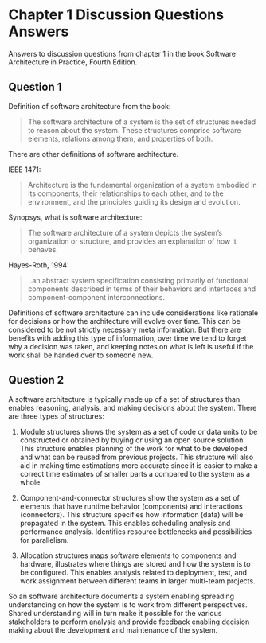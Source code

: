 # Chapter 1 Discussion Questions Answers

Answers to discussion questions from chapter 1 in the book Software Architecture in Practice, Fourth Edition.

## Question 1

Definition of software architecture from the book:

> The software architecture of a system is the set of structures needed to reason about the system. These structures comprise software elements, relations among them, and properties of both.

There are other definitions of software architecture.

IEEE 1471:

> Architecture is the fundamental organization of a system embodied in its components, their relationships to each other, and to the environment, and the principles guiding its design and evolution.

Synopsys, what is software architecture:

> The software architecture of a system depicts the system’s organization or structure, and provides an explanation of how it behaves.

Hayes-Roth, 1994:

> ..an abstract system specification consisting primarily of functional components described in terms of their behaviors and interfaces and component-component interconnections.

Definitions of software architecture can include considerations like rationale for decisions or how the architecture will evolve over time. This can be considered to be not strictly necessary meta information. But there are benefits with adding this type of information, over time we tend to forget why a decision was taken, and keeping notes on what is left is useful if the work shall be handed over to someone new.

## Question 2

A software architecture is typically made up of a set of structures than enables reasoning, analysis, and making decisions about the system. There are three types of structures:

1) Module structures shows the system as a set of code or data units to be constructed or obtained by buying or using an open source solution. This structure enables planning of the work for what to be developed and what can be reused from previous projects. This structure will also aid in making time estimations more accurate since it is easier to make a correct time estimates of smaller parts a compared to the system as a whole.

2) Component-and-connector structures show the system as a set of elements that have runtime behavior (components) and interactions (connectors). This structure specifies how information (data) will be propagated in the system. This enables scheduling analysis and performance analysis. Identifies resource bottlenecks and possibilities for parallelism.

3) Allocation structures maps software elements to components and hardware, illustrates where things are stored and how the system is to be configured. This enables analysis related to deployment, test, and work assignment between different teams in larger multi-team projects.

So an software architecture documents a system enabling spreading understanding on how the system is to work from different perspectives. Shared understanding will in turn make it possible for the various stakeholders to perform analysis and provide feedback enabling decision making about the development and maintenance of the system.
